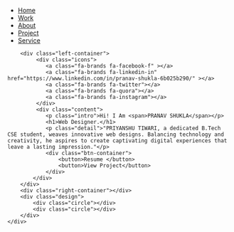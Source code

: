 <!DOCTYPE html>
<html lang="en">
<head>
    <meta charset="UTF-8">
    <meta name="viewport" content="width=device-width, initial-scale=1.0">
    <title>PRANAV SHUKLA</title>
    <link rel="stylesheet" href="styl.css">
    <link rel="stylesheet" href="https://cdnjs.cloudflare.com/ajax/libs/font-awesome/6.5.1/css/all.min.css" integrity="sha512-DTOQO9RWCH3ppGqcWaEA1BIZOC6xxalwEsw9c2QQeAIftl+Vegovlnee1c9QX4TctnWMn13TZye+giMm8e2LwA==" crossorigin="anonymous" referrerpolicy="no-referrer" />
</head>
<body>
    <div class="portfolio-container">
        <ul class="navlist">
             <li><a href="#" class="active">Home</a></li>
             <li><a href="#">Work</a></li>
             <li><a href="#">About</a></li>
             <li><a href="#">Project</a></li>
             <li><a href="#">Service</a></li>
        </ul>

        <div class="left-container">
             <div class="icons">
                <a class="fa-brands fa-facebook-f" ></a>
                <a class="fa-brands fa-linkedin-in" href="https://www.linkedin.com/in/pranav-shukla-6b025b290/" ></a>
                <a class="fa-brands fa-twitter"></a>
                <a class="fa-brands fa-quora"></a>
                <a class="fa-brands fa-instagram"></a>
             </div>
             <div class="content">
                <p class="intro">Hi! I Am <span>PRANAV SHUKLA</span></p>
                <h1>Web Designer.</h1>
                <p class="detail">"PRIYANSHU TIWARI, a dedicated B.Tech CSE student, weaves innovative web designs. Balancing technology and creativity, he aspires to create captivating digital experiences that leave a lasting impression."</p>
                <div class="btn-container">
                    <button>Resume </button>
                    <button>View Project</button>
                </div>
            </div>
        </div>
        <div class="right-container"></div>
        <div class="design">
            <div class="circle"></div>
            <div class="circle"></div>
        </div>
    </div>
</body>
</html>
